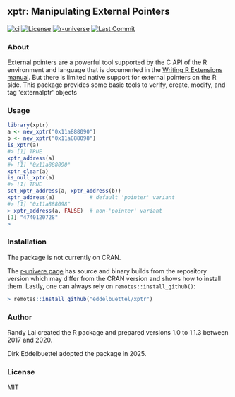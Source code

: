 ## xptr: Manipulating External Pointers

[![ci](https://github.com/eddelbuettel/xptr/actions/workflows/ci.yaml/badge.svg)](https://github.com/eddelbuettel/xptr/actions/workflows/ci.yaml)
[![License](https://img.shields.io/badge/License-MIT-orange.svg)](https://opensource.org/licenses/MIT)
[![r-universe](https://eddelbuettel.r-universe.dev/badges/xptr)](https://eddelbuettel.r-universe.dev/xptr)
[![Last Commit](https://img.shields.io/github/last-commit/eddelbuettel/xptr)](https://github.com/eddelbuettel/xptr)

### About

External pointers are a powerful tool supported by the C API of the R environment and language that
is documented in the [Writing R Extensions manual][WRE docs].  But there is limited native support
for external pointers on the R side.  This package provides some basic tools to verify, create,
modify, and tag 'externalptr' objects


### Usage

```r
library(xptr)
a <- new_xptr("0x11a888090")
b <- new_xptr("0x11a888098")
is_xptr(a)
#> [1] TRUE
xptr_address(a)
#> [1] "0x11a888090"
xptr_clear(a)
is_null_xptr(a)
#> [1] TRUE
set_xptr_address(a, xptr_address(b))
xptr_address(a)           # default 'pointer' variant
#> [1] "0x11a888098"
> xptr_address(a, FALSE)  # non-'pointer' variant
[1] "4740120728"
>
```

### Installation

The package is not currently on CRAN.


The [r-univere page][r-univere page] has source and binary builds from the repository version which
may differ from the CRAN version and shows how to install them. Lastly, one can always rely on
`remotes::install_github()`:

```r
> remotes::install_github("eddelbuettel/xptr")
```

### Author

Randy Lai created the R package and prepared versions 1.0 to 1.1.3 between 2017 and 2020.

Dirk Eddelbuettel adopted the package in 2025.

### License

MIT


[WRE docs]: https://cran.r-project.org/doc/manuals/r-release/R-exts.html#External-pointers-and-weak-references
[r-univere page]: https://eddelbuettel.r-universe.dev/rcppmlpackexamples
